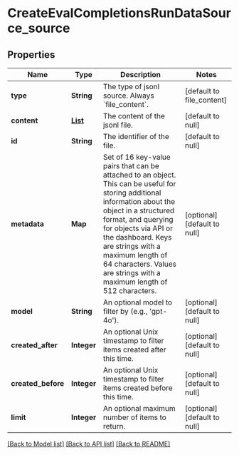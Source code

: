 # CreateEvalCompletionsRunDataSource_source
## Properties

| Name | Type | Description | Notes |
|------------ | ------------- | ------------- | -------------|
| **type** | **String** | The type of jsonl source. Always &#x60;file_content&#x60;. | [default to file_content] |
| **content** | [**List**](EvalJsonlFileContentSource_content_inner.md) | The content of the jsonl file. | [default to null] |
| **id** | **String** | The identifier of the file. | [default to null] |
| **metadata** | **Map** | Set of 16 key-value pairs that can be attached to an object. This can be useful for storing additional information about the object in a structured format, and querying for objects via API or the dashboard.   Keys are strings with a maximum length of 64 characters. Values are strings with a maximum length of 512 characters.  | [optional] [default to null] |
| **model** | **String** | An optional model to filter by (e.g., &#39;gpt-4o&#39;). | [optional] [default to null] |
| **created\_after** | **Integer** | An optional Unix timestamp to filter items created after this time. | [optional] [default to null] |
| **created\_before** | **Integer** | An optional Unix timestamp to filter items created before this time. | [optional] [default to null] |
| **limit** | **Integer** | An optional maximum number of items to return. | [optional] [default to null] |

[[Back to Model list]](../README.md#documentation-for-models) [[Back to API list]](../README.md#documentation-for-api-endpoints) [[Back to README]](../README.md)

